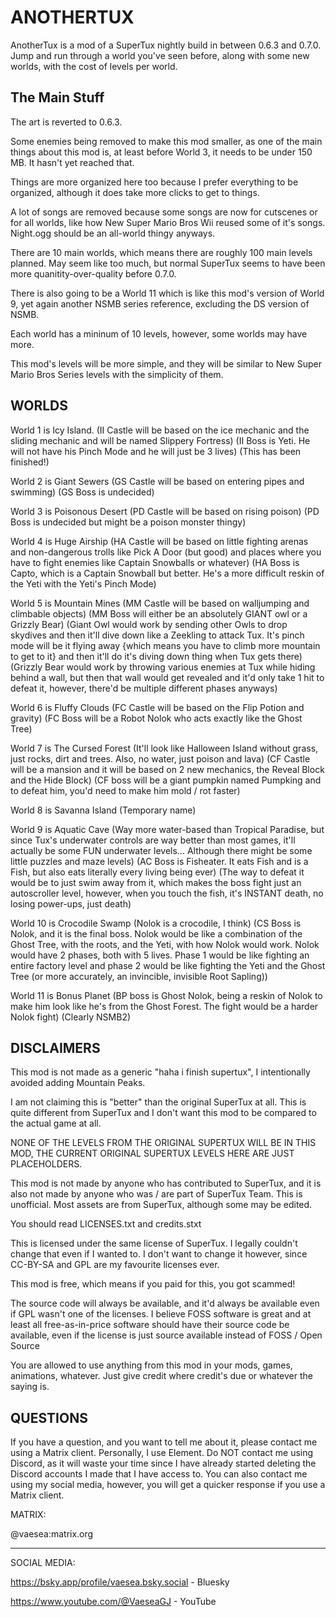 # ANOTHERTUX

AnotherTux is a mod of a SuperTux nightly build in between 0.6.3 and 0.7.0. Jump and run through a world you've seen before, along with some new worlds, with the cost of levels per world.

## The Main Stuff

The art is reverted to 0.6.3.

Some enemies being removed to make this mod smaller, as one of the main things about this mod is, at least before World 3, it needs to be under 150 MB. It hasn't yet reached that.

Things are more organized here too because I prefer everything to be organized, although it does take more clicks to get to things.

A lot of songs are removed because some songs are now for cutscenes or for all worlds, like how New Super Mario Bros Wii reused some of it's songs. Night.ogg should be an all-world thingy anyways.

There are 10 main worlds, which means there are roughly 100 main levels planned. May seem like too much, but normal SuperTux seems to have been more quanitity-over-quality before 0.7.0.

There is also going to be a World 11 which is like this mod's version of World 9, yet again another NSMB series reference, excluding the DS version of NSMB.

Each world has a mininum of 10 levels, however, some worlds may have more.

This mod's levels will be more simple, and they will be similar to New Super Mario Bros Series levels with the simplicity of them.

## WORLDS

World 1 is Icy Island. (II Castle will be based on the ice mechanic and the sliding mechanic and will be named Slippery Fortress) (II Boss is Yeti. He will not have his Pinch Mode and he will just be 3 lives) (This has been finished!)

World 2 is Giant Sewers (GS Castle will be based on entering pipes and swimming) (GS Boss is undecided)

World 3 is Poisonous Desert (PD Castle will be based on rising poison) (PD Boss is undecided but might be a poison monster thingy)

World 4 is Huge Airship (HA Castle will be based on little fighting arenas and non-dangerous trolls like Pick A Door (but good) and places where you have to fight enemies like Captain Snowballs or whatever) (HA Boss is Capto, which is a Captain Snowball but better. He's a more difficult reskin of the Yeti with the Yeti's Pinch Mode)

World 5 is Mountain Mines (MM Castle will be based on walljumping and climbable objects) (MM Boss will either be an absolutely GIANT owl or a Grizzly Bear) (Giant Owl would work by sending other Owls to drop skydives and then it'll dive down like a Zeekling to attack Tux. It's pinch mode will be it flying away {which means you have to climb more mountain to get to it} and then it'll do it's diving down thing when Tux gets there) (Grizzly Bear would work by throwing various enemies at Tux while hiding behind a wall, but then that wall would get revealed and it'd only take 1 hit to defeat it, however, there'd be multiple different phases anyways)

World 6 is Fluffy Clouds (FC Castle will be based on the Flip Potion and gravity) (FC Boss will be a Robot Nolok who acts exactly like the Ghost Tree)

World 7 is The Cursed Forest (It'll look like Halloween Island without grass, just rocks, dirt and trees. Also, no water, just poison and lava) (CF Castle will be a mansion and it will be based on 2 new mechanics, the Reveal Block and the Hide Block) (CF boss will be a giant pumpkin named Pumpking and to defeat him, you'd need to make him mold / rot faster)

World 8 is Savanna Island (Temporary name)

World 9 is Aquatic Cave (Way more water-based than Tropical Paradise, but since Tux's underwater controls are way better than most games, it'll actually be some FUN underwater levels... Although there might be some little puzzles and maze levels) (AC Boss is Fisheater. It eats Fish and is a Fish, but also eats literally every living being ever) (The way to defeat it would be to just swim away from it, which makes the boss fight just an autoscroller level, however, when you touch the fish, it's INSTANT death, no losing power-ups, just death)

World 10 is Crocodile Swamp (Nolok is a crocodile, I think) (CS Boss is Nolok, and it is the final boss. Nolok would be like a combination of the Ghost Tree, with the roots, and the Yeti, with how Nolok would work. Nolok would have 2 phases, both with 5 lives. Phase 1 would be like fighting an entire factory level and phase 2 would be like fighting the Yeti and the Ghost Tree (or more accurately, an invincible, invisible Root Sapling))

World 11 is Bonus Planet (BP boss is Ghost Nolok, being a reskin of Nolok to make him look like he's from the Ghost Forest. The fight would be a harder Nolok fight) (Clearly NSMB2)

## DISCLAIMERS

This mod is not made as a generic "haha i finish supertux", I intentionally avoided adding Mountain Peaks.

I am not claiming this is "better" than the original SuperTux at all. This is quite different from SuperTux and I don't want this mod to be compared to the actual game at all.

NONE OF THE LEVELS FROM THE ORIGINAL SUPERTUX WILL BE IN THIS MOD, THE CURRENT ORIGINAL SUPERTUX LEVELS HERE ARE JUST PLACEHOLDERS.

This mod is not made by anyone who has contributed to SuperTux, and it is also not made by anyone who was / are part of SuperTux Team. This is unofficial. Most assets are from SuperTux, although some may be edited.

You should read LICENSES.txt and credits.stxt

This is licensed under the same license of SuperTux. I legally couldn't change that even if I wanted to. I don't want to change it however, since CC-BY-SA and GPL are my favourite licenses ever.

This mod is free, which means if you paid for this, you got scammed!

The source code will always be available, and it'd always be available even if GPL wasn't one of the licenses. I believe FOSS software is great and at least all free-as-in-price software should have their source code be available, even if the license is just source available instead of FOSS / Open Source

You are allowed to use anything from this mod in your mods, games, animations, whatever. Just give credit where credit's due or whatever the saying is.

## QUESTIONS

If you have a question, and you want to tell me about it, please contact me using a Matrix client. Personally, I use Element. Do NOT contact me using Discord, as it will waste your time since I have already started deleting the Discord accounts I made that I have access to. You can also contact me using my social media, however, you will get a quicker response if you use a Matrix client.

MATRIX:

@vaesea:matrix.org

--------------------------------------------
SOCIAL MEDIA:

https://bsky.app/profile/vaesea.bsky.social - Bluesky

https://www.youtube.com/@VaeseaGJ - YouTube



